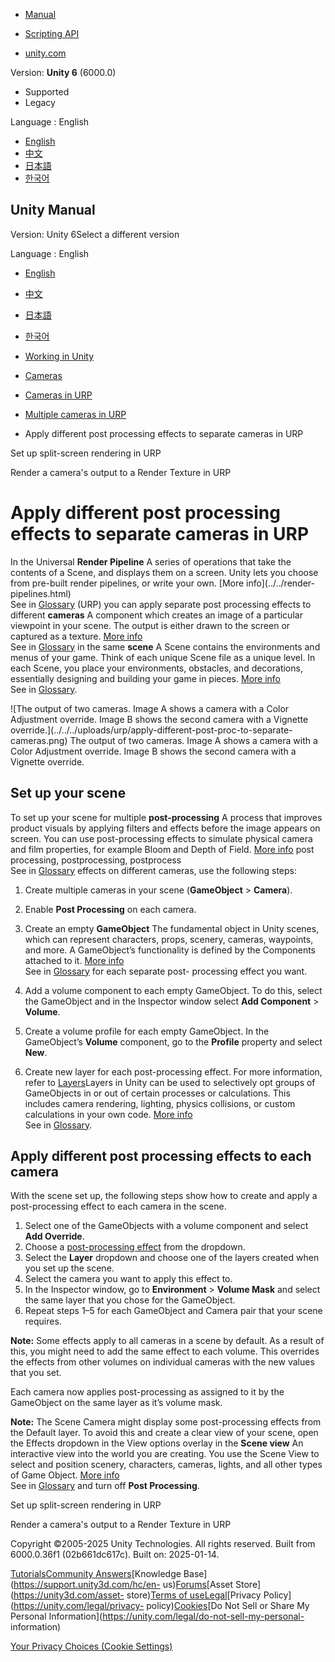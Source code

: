 [](https://docs.unity3d.com)

  * [Manual](../Manual/index.html)
  * [Scripting API](../ScriptReference/index.html)

  * [unity.com](https://unity.com/)

Version: **Unity 6** (6000.0)

  * Supported
  * Legacy

Language : English

  * [English](/Manual/urp/cameras/apply-different-post-proc-to-cameras.html)
  * [中文](/cn/current/Manual/urp/cameras/apply-different-post-proc-to-cameras.html)
  * [日本語](/ja/current/Manual/urp/cameras/apply-different-post-proc-to-cameras.html)
  * [한국어](/kr/current/Manual/urp/cameras/apply-different-post-proc-to-cameras.html)

[](https://docs.unity3d.com)

## Unity Manual

Version: Unity 6Select a different version

Language : English

  * [English](/Manual/urp/cameras/apply-different-post-proc-to-cameras.html)
  * [中文](/cn/current/Manual/urp/cameras/apply-different-post-proc-to-cameras.html)
  * [日本語](/ja/current/Manual/urp/cameras/apply-different-post-proc-to-cameras.html)
  * [한국어](/kr/current/Manual/urp/cameras/apply-different-post-proc-to-cameras.html)

  * [Working in Unity](../../working-in-unity.html)
  * [Cameras](../../Cameras.html)
  * [Cameras in URP](../../urp/urp-cameras-landing.html)
  * [Multiple cameras in URP](../../urp/cameras-multiple.html)
  * Apply different post processing effects to separate cameras in URP

[](../../urp/rendering-to-the-same-render-target.html)

Set up split-screen rendering in URP

[](../../urp/rendering-to-a-render-texture.html)

Render a camera's output to a Render Texture in URP

# Apply different post processing effects to separate cameras in URP

In the Universal **Render Pipeline** A series of operations that take the
contents of a Scene, and displays them on a screen. Unity lets you choose from
pre-built render pipelines, or write your own. [More info](../../render-
pipelines.html)  
See in [Glossary](../../Glossary.html#Renderpipeline) (URP) you can apply
separate post processing effects to different **cameras** A component which
creates an image of a particular viewpoint in your scene. The output is either
drawn to the screen or captured as a texture. [More
info](../../CamerasOverview.html)  
See in [Glossary](../../Glossary.html#Camera) in the same **scene** A Scene
contains the environments and menus of your game. Think of each unique Scene
file as a unique level. In each Scene, you place your environments, obstacles,
and decorations, essentially designing and building your game in pieces. [More
info](../../CreatingScenes.html)  
See in [Glossary](../../Glossary.html#Scene).

![The output of two cameras. Image A shows a camera with a Color Adjustment
override. Image B shows the second camera with a Vignette
override.](../../../uploads/urp/apply-different-post-proc-to-separate-
cameras.png) The output of two cameras. Image A shows a camera with a Color
Adjustment override. Image B shows the second camera with a Vignette override.

## Set up your scene

To set up your scene for multiple **post-processing** A process that improves
product visuals by applying filters and effects before the image appears on
screen. You can use post-processing effects to simulate physical camera and
film properties, for example Bloom and Depth of Field. [More
info](../../PostProcessingOverview.html) post processing, postprocessing,
postprocess  
See in [Glossary](../../Glossary.html#post-processing) effects on different
cameras, use the following steps:

  1. Create multiple cameras in your scene (**GameObject** > **Camera**).
  2. Enable **Post Processing** on each camera.
  3. Create an empty **GameObject** The fundamental object in Unity scenes, which can represent characters, props, scenery, cameras, waypoints, and more. A GameObject’s functionality is defined by the Components attached to it. [More info](../../class-GameObject.html)  
See in [Glossary](../../Glossary.html#GameObject) for each separate post-
processing effect you want.

  4. Add a volume component to each empty GameObject. To do this, select the GameObject and in the Inspector window select **Add Component** > **Volume**.
  5. Create a volume profile for each empty GameObject. In the GameObject’s **Volume** component, go to the **Profile** property and select **New**.
  6. Create new layer for each post-processing effect. For more information, refer to [Layers](../../Layers.html)Layers in Unity can be used to selectively opt groups of GameObjects in or out of certain processes or calculations. This includes camera rendering, lighting, physics collisions, or custom calculations in your own code. [More info](../../Layers.html)  
See in [Glossary](../../Glossary.html#Layer).

## Apply different post processing effects to each camera

With the scene set up, the following steps show how to create and apply a
post-processing effect to each camera in the scene.

  1. Select one of the GameObjects with a volume component and select **Add Override**.
  2. Choose a [post-processing effect](../EffectList.html) from the dropdown.
  3. Select the **Layer** dropdown and choose one of the layers created when you set up the scene.
  4. Select the camera you want to apply this effect to.
  5. In the Inspector window, go to **Environment** > **Volume Mask** and select the same layer that you chose for the GameObject.
  6. Repeat steps 1–5 for each GameObject and Camera pair that your scene requires.

**Note:** Some effects apply to all cameras in a scene by default. As a result
of this, you might need to add the same effect to each volume. This overrides
the effects from other volumes on individual cameras with the new values that
you set.

Each camera now applies post-processing as assigned to it by the GameObject on
the same layer as it’s volume mask.

**Note:** The Scene Camera might display some post-processing effects from the
Default layer. To avoid this and create a clear view of your scene, open the
Effects dropdown in the View options overlay in the **Scene view** An
interactive view into the world you are creating. You use the Scene View to
select and position scenery, characters, cameras, lights, and all other types
of Game Object. [More info](../../UsingTheSceneView.html)  
See in [Glossary](../../Glossary.html#SceneView) and turn off **Post
Processing**.

[](../../urp/rendering-to-the-same-render-target.html)

Set up split-screen rendering in URP

[](../../urp/rendering-to-a-render-texture.html)

Render a camera's output to a Render Texture in URP

Copyright ©2005-2025 Unity Technologies. All rights reserved. Built from
6000.0.36f1 (02b661dc617c). Built on: 2025-01-14.

[Tutorials](https://learn.unity.com/)[Community
Answers](https://answers.unity3d.com)[Knowledge
Base](https://support.unity3d.com/hc/en-
us)[Forums](https://forum.unity3d.com)[Asset Store](https://unity3d.com/asset-
store)[Terms of
use](https://docs.unity3d.com/Manual/TermsOfUse.html)[Legal](https://unity.com/legal)[Privacy
Policy](https://unity.com/legal/privacy-
policy)[Cookies](https://unity.com/legal/cookie-policy)[Do Not Sell or Share
My Personal Information](https://unity.com/legal/do-not-sell-my-personal-
information)

[Your Privacy Choices (Cookie Settings)](javascript:void\(0\);)

